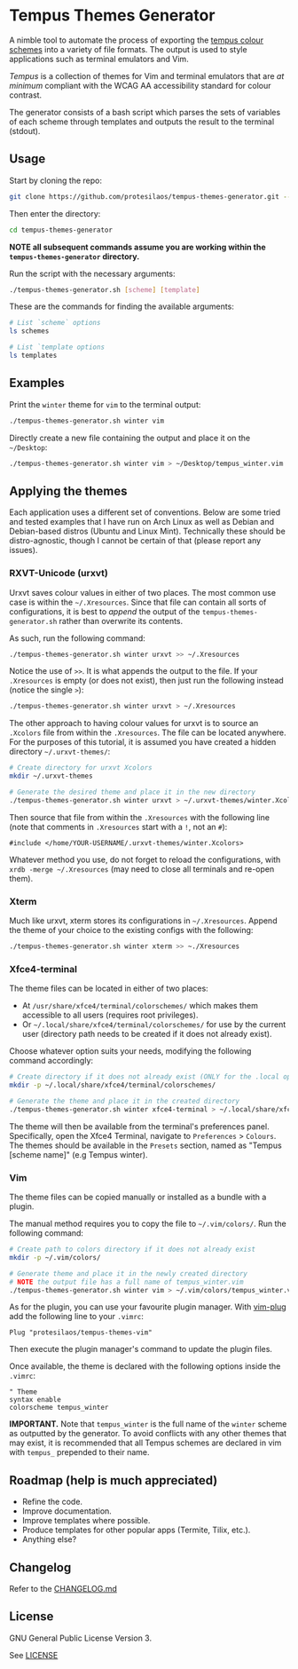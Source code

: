 # Tempus Themes Generator

A nimble tool to automate the process of exporting the [tempus colour schemes](https://protesilaos.com/tempus) into a variety of file formats. The output is used to style applications such as terminal emulators and Vim.

*Tempus* is a collection of themes for Vim and terminal emulators that are *at minimum* compliant with the WCAG AA accessibility standard for colour contrast.

The generator consists of a bash script which parses the sets of variables of each scheme through templates and outputs the result to the terminal (stdout).

## Usage

Start by cloning the repo:

```sh
git clone https://github.com/protesilaos/tempus-themes-generator.git --depth 1
```

Then enter the directory: 

```sh
cd tempus-themes-generator
```

**NOTE all subsequent commands assume you are working within the `tempus-themes-generator` directory.**

Run the script with the necessary arguments:

```sh
./tempus-themes-generator.sh [scheme] [template]
```

These are the commands for finding the available arguments:

```sh
# List `scheme` options
ls schemes

# List `template options
ls templates
```

## Examples

Print the `winter` theme for `vim` to the terminal output:

```sh
./tempus-themes-generator.sh winter vim
```

Directly create a new file containing the output and place it on the `~/Desktop`:

```sh
./tempus-themes-generator.sh winter vim > ~/Desktop/tempus_winter.vim
```

## Applying the themes

Each application uses a different set of conventions. Below are some tried and tested examples that I have run on Arch Linux as well as Debian and Debian-based distros (Ubuntu and Linux Mint). Technically these should be distro-agnostic, though I cannot be certain of that (please report any issues).

### RXVT-Unicode (urxvt)

Urxvt saves colour values in either of two places. The most common use case is within the `~/.Xresources`. Since that file can contain all sorts of configurations, it is best to *append* the output of the `tempus-themes-generator.sh` rather than overwrite its contents.

As such, run the following command:

```sh
./tempus-themes-generator.sh winter urxvt >> ~/.Xresources
```

Notice the use of `>>`. It is what appends the output to the file. If your `.Xresources` is empty (or does not exist), then just run the following instead (notice the single `>`):

```sh
./tempus-themes-generator.sh winter urxvt > ~/.Xresources
```

The other approach to having colour values for urxvt is to source an `.Xcolors` file from within the `.Xresources`. The file can be located anywhere. For the purposes of this tutorial, it is assumed you have created a hidden directory `~/.urxvt-themes/`:

```sh
# Create directory for urxvt Xcolors
mkdir ~/.urxvt-themes

# Generate the desired theme and place it in the new directory
./tempus-themes-generator.sh winter urxvt > ~/.urxvt-themes/winter.Xcolors
```

Then source that file from within the `.Xresources` with the following line (note that comments in `.Xresources` start with a `!`, not an `#`):

```
#include </home/YOUR-USERNAME/.urxvt-themes/winter.Xcolors>
```

Whatever method you use, do not forget to reload the configurations, with `xrdb -merge ~/.Xresources` (may need to close all terminals and re-open them).

### Xterm

Much like urxvt, xterm stores its configurations in `~/.Xresources`. Append the theme of your choice to the existing configs with the following:

```sh
./tempus-themes-generator.sh winter xterm >> ~./Xresources
```

### Xfce4-terminal

The theme files can be located in either of two places:

- At `/usr/share/xfce4/terminal/colorschemes/` which makes them accessible to all users (requires root privileges).
- Or `~/.local/share/xfce4/terminal/colorschemes/` for use by the current user (directory path needs to be created if it does not already exist).

Choose whatever option suits your needs, modifying the following command accordingly:

```sh
# Create directory if it does not already exist (ONLY for the .local option)
mkdir -p ~/.local/share/xfce4/terminal/colorschemes/

# Generate the theme and place it in the created directory
./tempus-themes-generator.sh winter xfce4-terminal > ~/.local/share/xfce4/terminal/colorschemes/winter.theme
```

The theme will then be available from the terminal's preferences panel. Specifically, open the Xfce4 Terminal, navigate to `Preferences` > `Colours`. The themes should be available in the `Presets` section, named as "Tempus [scheme name]" (e.g Tempus winter).

### Vim

The theme files can be copied manually or installed as a bundle with a plugin.

The manual method requires you to copy the file to `~/.vim/colors/`. Run the following command:

```sh
# Create path to colors directory if it does not already exist
mkdir -p ~/.vim/colors/

# Generate theme and place it in the newly created directory
# NOTE the output file has a full name of tempus_winter.vim
./tempus-themes-generator.sh winter vim > ~/.vim/colors/tempus_winter.vim
```

As for the plugin, you can use your favourite plugin manager. With [vim-plug](https://github.com/junegunn/vim-plug) add the following line to your `.vimrc`:

```vim
Plug "protesilaos/tempus-themes-vim"
```

Then execute the plugin manager's command to update the plugin files.

Once available, the theme is declared with the following options inside the `.vimrc`:

```vim
" Theme
syntax enable
colorscheme tempus_winter
```

**IMPORTANT.** Note that `tempus_winter` is the full name of the `winter` scheme as outputted by the generator. To avoid conflicts with any other themes that may exist, it is recommended that all Tempus schemes are declared in vim with `tempus_` prepended to their name.

## Roadmap (help is much appreciated)

- Refine the code.
- Improve documentation.
- Improve templates where possible.
- Produce templates for other popular apps (Termite, Tilix, etc.).
- Anything else?

## Changelog

Refer to the [CHANGELOG.md](https://github.com/protesilaos/tempus-themes-generator/gblob/master/CHANGELOG.md)

## License

GNU General Public License Version 3. 

See [LICENSE](https://github.com/protesilaos/tempus-themes-generator/gblob/master/LICENSE)
